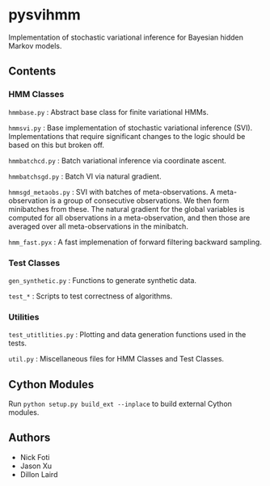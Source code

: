 pysvihmm
========

Implementation of stochastic variational inference for Bayesian hidden 
Markov models.

Contents
--------

### HMM Classes

`hmmbase.py` : Abstract base class for finite variational HMMs.

`hmmsvi.py` : Base implementation of stochastic variational inference (SVI).
  Implementations that require significant changes to the logic should be based
  on this but broken off.

`hmmbatchcd.py` : Batch variational inference via coordinate ascent.

`hmmbatchsgd.py` : Batch VI via natural gradient.

`hmmsgd_metaobs.py` : SVI with batches of meta-observations.  A meta-observation
  is a group of consecutive observations.  We then form minibatches from these.
  The natural gradient for the global variables is computed for all observations
  in a meta-observation, and then those are averaged over all meta-observations
  in the minibatch.

`hmm_fast.pyx` : A fast implemenation of forward filtering backward sampling.

### Test Classes

`gen_synthetic.py` : Functions to generate synthetic data.

`test_*` : Scripts to test correctness of algorithms.


### Utilities

`test_utitlities.py` : Plotting and data generation functions used in the tests.

`util.py` : Miscellaneous files for HMM Classes and Test Classes.

Cython Modules
--------------
Run `python setup.py build_ext --inplace` to build external Cython modules.

Authors
-------

* Nick Foti
* Jason Xu
* Dillon Laird
